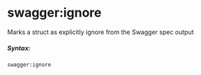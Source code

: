 # swagger:ignore

Marks a struct as explicitly ignore from the Swagger spec output

<!--more-->

##### Syntax:

```
swagger:ignore
```
